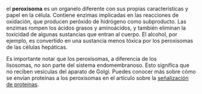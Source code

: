 el **peroxisoma** es un organelo diferente con sus propias características y papel en la célula. Contiene enzimas implicadas en las reacciones de oxidación, que producen peróxido de hidrógeno como subproducto. Las enzimas rompen los ácidos grasos y aminoácidos, y también eliminan la toxicidad de algunas sustancias que entran al cuerpo. El alcohol, por ejemplo, es convertido en una sustancia menos tóxica por los peroxisomas de las células hepáticas.

Es importante notar que los peroxisomas, a diferencia de los lisosomas, _no_ son parte del sistema endomembranoso. Esto significa que no reciben vesículas del aparato de Golgi. Puedes conocer más sobre cómo se envían proteínas a los peroxisomas en el artículo sobre la [señalización de proteínas](https://es.khanacademy.org/science/biology/gene-expression-central-dogma/translation-polypeptides/a/protein-targeting-and-traffic).